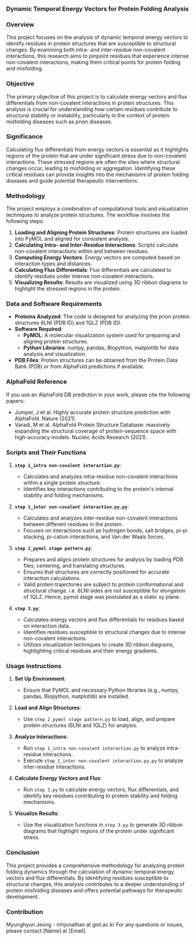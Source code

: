 ### Dynamic Temporal Energy Vectors for Protein Folding Analysis

### Overview
This project focuses on the analysis of dynamic temporal energy vectors to identify residues in protein structures that are susceptible to structural changes. By examining both intra- and inter-residue non-covalent interactions, this research aims to pinpoint residues that experience intense non-covalent interactions, making them critical points for protein folding and misfolding.

### Objective
The primary objective of this project is to calculate energy vectors and flux differentials from non-covalent interactions in protein structures. This analysis is crucial for understanding how certain residues contribute to structural stability or instability, particularly in the context of protein misfolding diseases such as prion diseases.

### Significance
Calculating flux differentials from energy vectors is essential as it highlights regions of the protein that are under significant stress due to non-covalent interactions. These stressed regions are often the sites where structural changes occur, leading to misfolding or aggregation. Identifying these critical residues can provide insights into the mechanisms of protein folding diseases and guide potential therapeutic interventions.

### Methodology
The project employs a combination of computational tools and visualization techniques to analyze protein structures. The workflow involves the following steps:

1. **Loading and Aligning Protein Structures**: Protein structures are loaded into PyMOL and aligned for consistent analysis.
2. **Calculating Intra- and Inter-Residue Interactions**: Scripts calculate non-covalent interactions within and between residues.
3. **Computing Energy Vectors**: Energy vectors are computed based on interaction types and distances.
4. **Calculating Flux Differentials**: Flux differentials are calculated to identify residues under intense non-covalent interactions.
5. **Visualizing Results**: Results are visualized using 3D ribbon diagrams to highlight the stressed regions in the protein.

### Data and Software Requirements
- **Proteins Analyzed**: The code is designed for analyzing the prion protein structures 6LNI (PDB ID) and 1QLZ (PDB ID).
- **Software Required**: 
  - **PyMOL**: A molecular visualization system used for preparing and aligning protein structures.
  - **Python Libraries**: numpy, pandas, Biopython, matplotlib for data analysis and visualization.
- **PDB Files**: Protein structures can be obtained from the Protein Data Bank (PDB) or from AlphaFold predictions if available.

### AlphaFold Reference
If you use an AlphaFold DB prediction in your work, please cite the following papers:
- Jumper, J et al. Highly accurate protein structure prediction with AlphaFold. Nature (2021).
- Varadi, M et al. AlphaFold Protein Structure Database: massively expanding the structural coverage of protein-sequence space with high-accuracy models. Nucleic Acids Research (2021).

### Scripts and Their Functions

1. **`step 1_intra non-covalent interaction.py`**:
    - Calculates and analyzes intra-residue non-covalent interactions within a single protein structure.
    - Identifies key interactions contributing to the protein's internal stability and folding mechanisms.

2. **`step 1_inter non-covalent interaction.py.py`**:
    - Calculates and analyzes inter-residue non-covalent interactions between different residues in the protein.
    - Focuses on interactions such as hydrogen bonds, salt bridges, pi-pi stacking, pi-cation interactions, and Van der Waals forces.

3. **`step 2_pymol stage pattern.py`**:
    - Prepares and aligns protein structures for analysis by loading PDB files, centering, and translating structures.
    - Ensures that structures are correctly positioned for accurate interaction calculations.
    - Valid protein trajectories are subject to protein conformational and structural change. i.e. 6LNI sides are not susceptible for elongation of 1QLZ. Hence, pymol stage was postulated as a static xy plane. 

4. **`step 3.py`**:
    - Calculates energy vectors and flux differentials for residues based on interaction data.
    - Identifies residues susceptible to structural changes due to intense non-covalent interactions.
    - Utilizes visualization techniques to create 3D ribbon diagrams, highlighting critical residues and their energy gradients.

### Usage Instructions

1. **Set Up Environment**:
    - Ensure that PyMOL and necessary Python libraries (e.g., numpy, pandas, Biopython, matplotlib) are installed.

2. **Load and Align Structures**:
    - Use `step 2_pymol stage pattern.py` to load, align, and prepare protein structures (6LNI and 1QLZ) for analysis.

3. **Analyze Interactions**:
    - Run `step 1_intra non-covalent interaction.py` to analyze intra-residue interactions.
    - Execute `step 1_inter non-covalent interaction.py.py` to analyze inter-residue interactions.

4. **Calculate Energy Vectors and Flux**:
    - Run `step 3.py` to calculate energy vectors, flux differentials, and identify key residues contributing to protein stability and folding mechanisms.

5. **Visualize Results**:
    - Use the visualization functions in `step 3.py` to generate 3D ribbon diagrams that highlight regions of the protein under significant stress.

### Conclusion
This project provides a comprehensive methodology for analyzing protein folding dynamics through the calculation of dynamic temporal energy vectors and flux differentials. By identifying residues susceptible to structural changes, this analysis contributes to a deeper understanding of protein misfolding diseases and offers potential pathways for therapeutic development.

### Contribution
Myunghyun Jeong - mhjonathan at gist.ac.kr
For any questions or issues, please contact [Name] at [Email].
